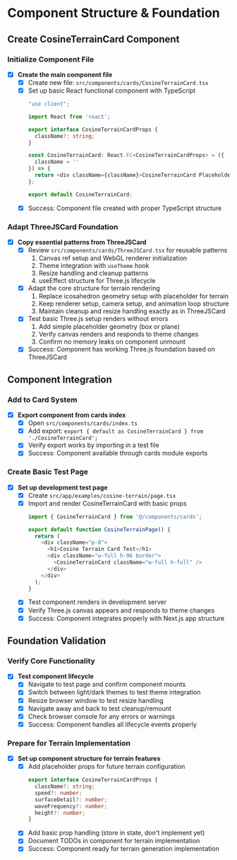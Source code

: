 # Component Structure & Foundation

## Create CosineTerrainCard Component

### Initialize Component File
- [x] **Create the main component file**
  - [x] Create new file: `src/components/cards/CosineTerrainCard.tsx`
  - [x] Set up basic React functional component with TypeScript
    ```typescript
    "use client";
    
    import React from 'react';
    
    export interface CosineTerrainCardProps {
      className?: string;
    }
    
    const CosineTerrainCard: React.FC<CosineTerrainCardProps> = ({ 
      className = '' 
    }) => {
      return <div className={className}>CosineTerrainCard Placeholder</div>;
    };
    
    export default CosineTerrainCard;
    ```
  - [x] Success: Component file created with proper TypeScript structure

### Adapt ThreeJSCard Foundation
- [x] **Copy essential patterns from ThreeJSCard**
  - [x] Review `src/components/cards/ThreeJSCard.tsx` for reusable patterns
    1. Canvas ref setup and WebGL renderer initialization
    2. Theme integration with `useTheme` hook
    3. Resize handling and cleanup patterns
    4. useEffect structure for Three.js lifecycle
  - [x] Adapt the core structure for terrain rendering
    1. Replace icosahedron geometry setup with placeholder for terrain
    2. Keep renderer setup, camera setup, and animation loop structure
    3. Maintain cleanup and resize handling exactly as in ThreeJSCard
  - [x] Test basic Three.js setup renders without errors
    1. Add simple placeholder geometry (box or plane)
    2. Verify canvas renders and responds to theme changes
    3. Confirm no memory leaks on component unmount
  - [x] Success: Component has working Three.js foundation based on ThreeJSCard

## Component Integration

### Add to Card System
- [x] **Export component from cards index**
  - [x] Open `src/components/cards/index.ts`
  - [x] Add export: `export { default as CosineTerrainCard } from './CosineTerrainCard';`
  - [x] Verify export works by importing in a test file
  - [x] Success: Component available through cards module exports

### Create Basic Test Page
- [x] **Set up development test page**
  - [x] Create `src/app/examples/cosine-terrain/page.tsx`
  - [x] Import and render CosineTerrainCard with basic props
    ```typescript
    import { CosineTerrainCard } from '@/components/cards';
    
    export default function CosineTerrainPage() {
      return (
        <div className="p-8">
          <h1>Cosine Terrain Card Test</h1>
          <div className="w-full h-96 border">
            <CosineTerrainCard className="w-full h-full" />
          </div>
        </div>
      );
    }
    ```
  - [x] Test component renders in development server
  - [x] Verify Three.js canvas appears and responds to theme changes
  - [x] Success: Component integrates properly with Next.js app structure

## Foundation Validation

### Verify Core Functionality
- [x] **Test component lifecycle**
  - [x] Navigate to test page and confirm component mounts
  - [x] Switch between light/dark themes to test theme integration
  - [x] Resize browser window to test resize handling
  - [x] Navigate away and back to test cleanup/remount
  - [x] Check browser console for any errors or warnings
  - [x] Success: Component handles all lifecycle events properly

### Prepare for Terrain Implementation
- [x] **Set up component structure for terrain features**
  - [x] Add placeholder props for future terrain configuration
    ```typescript
    export interface CosineTerrainCardProps {
      className?: string;
      speed?: number;
      surfaceDetail?: number;
      waveFrequency?: number;
      height?: number;
    }
    ```
  - [x] Add basic prop handling (store in state, don't implement yet)
  - [x] Document TODOs in component for terrain implementation
  - [x] Success: Component ready for terrain generation implementation